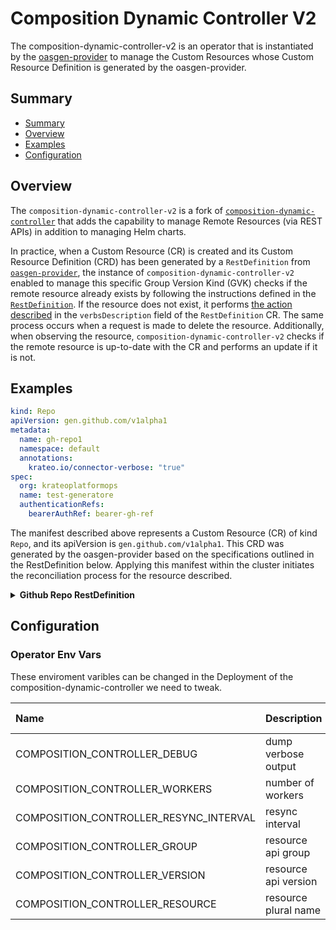# Composition Dynamic Controller V2
The composition-dynamic-controller-v2 is an operator that is instantiated by the [oasgen-provider](https://github.com/krateoplatformops/core-provider) to manage the Custom Resources whose Custom Resource Definition is generated by the oasgen-provider.

## Summary

- [Summary](#summary)
- [Overview](#overview)
- [Examples](#examples)
- [Configuration](#configuration)
  
## Overview

The `composition-dynamic-controller-v2` is a fork of [`composition-dynamic-controller`](https://github.com/krateoplatformops/rest-dynamic-controller) that adds the capability to manage Remote Resources (via REST APIs) in addition to managing Helm charts.

In practice, when a Custom Resource (CR) is created and its Custom Resource Definition (CRD) has been generated by a `RestDefinition` from [`oasgen-provider`](https://github.com/krateoplatformops/oasgen-provider), the instance of `composition-dynamic-controller-v2` enabled to manage this specific Group Version Kind (GVK) checks if the remote resource already exists by following the instructions defined in the [`RestDefinition`](https://doc.crds.dev/github.com/krateoplatformops/oasgen-provider). If the resource does not exist, it performs [the action described](https://doc.crds.dev/github.com/krateoplatformops/oasgen-provider/swaggergen.krateo.io/RestDefinition/v1alpha1@0.1.4#spec-resource-verbsDescription-action) in the `verbsDescription` field of the `RestDefinition` CR. The same process occurs when a request is made to delete the resource. Additionally, when observing the resource, `composition-dynamic-controller-v2` checks if the remote resource is up-to-date with the CR and performs an update if it is not.

## Examples

```yaml
kind: Repo
apiVersion: gen.github.com/v1alpha1
metadata:
  name: gh-repo1
  namespace: default
  annotations:
    krateo.io/connector-verbose: "true"
spec:
  org: krateoplatformops
  name: test-generatore
  authenticationRefs:
    bearerAuthRef: bearer-gh-ref
```

The manifest described above represents a Custom Resource (CR) of kind `Repo`, and its apiVersion is `gen.github.com/v1alpha1`. This CRD was generated by the oasgen-provider based on the specifications outlined in the RestDefinition below. Applying this manifest within the cluster initiates the reconciliation process for the resource described.

<details> 
<summary><b>Github Repo RestDefinition</b></summary>

```yaml
kind: RestDefinition
apiVersion: swaggergen.krateo.io/v1alpha1
metadata:
  name: def-github
  namespace: default
spec:
  deletionPolicy: Delete 
  oasPath: https://github.com/krateoplatformops/github-oas3/raw/1-oas-specification-fixes/openapi.yaml
  resourceGroup: gen.github.com
  resource: 
    kind: Repo
    identifiers:
      - id 
      - name
      - html_url
    verbsDescription:
    - action: create
      method: POST
      path: /orgs/{org}/repos
    - action: delete
      method: DELETE
      path: /repos/{owner}/{repo}
      altFieldMapping:
        org: owner
        name: repo
    - action: get
      method: GET
      path: /repos/{owner}/{repo}
      altFieldMapping:
        org: owner
        name: repo
```

</details>

## Configuration

### Operator Env Vars

These enviroment varibles can be changed in the Deployment of the composition-dynamic-controller we need to tweak.

| Name                                   | Description                | Default Value |
|:---------------------------------------|:---------------------------|:--------------|
| COMPOSITION_CONTROLLER_DEBUG           | dump verbose output        | false         |
| COMPOSITION_CONTROLLER_WORKERS         | number of workers          | 1             |
| COMPOSITION_CONTROLLER_RESYNC_INTERVAL | resync interval            | 3m            |
| COMPOSITION_CONTROLLER_GROUP           | resource api group         |               |
| COMPOSITION_CONTROLLER_VERSION         | resource api version       |               |
| COMPOSITION_CONTROLLER_RESOURCE        | resource plural name       |               |